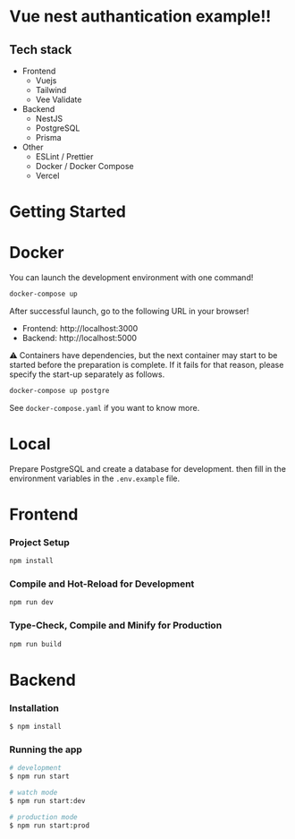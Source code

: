 # Vue nest authantication example!!

## Tech stack

- Frontend
  - Vuejs
  - Tailwind
  - Vee Validate
- Backend
  - NestJS
  - PostgreSQL
  - Prisma
- Other
  - ESLint / Prettier
  - Docker / Docker Compose
  - Vercel

# Getting Started

# Docker

You can launch the development environment with one command!

```bash
docker-compose up
```

After successful launch, go to the following URL in your browser!

- Frontend: http://localhost:3000
- Backend: http://localhost:5000

:warning: Containers have dependencies, but the next container may start to be started before the preparation is complete.
If it fails for that reason, please specify the start-up separately as follows.

```bash
docker-compose up postgre
```

See `docker-compose.yaml` if you want to know more.

# Local

Prepare PostgreSQL and create a database for development. then fill in the environment variables in the `.env.example` file.

# Frontend

### Project Setup

```sh
npm install
```

### Compile and Hot-Reload for Development

```sh
npm run dev
```

### Type-Check, Compile and Minify for Production

```sh
npm run build
```

# Backend

### Installation

```bash
$ npm install
```

### Running the app

```bash
# development
$ npm run start

# watch mode
$ npm run start:dev

# production mode
$ npm run start:prod
```
